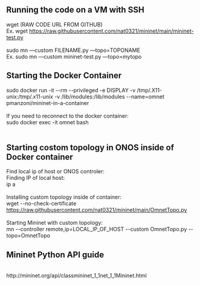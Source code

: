 ## Running the code on a VM with SSH
wget (RAW CODE URL FROM GITHUB) <br />
Ex. wget https://raw.githubusercontent.com/nat0321/mininet/main/mininet-test.py <br />
<br />
sudo mn —custom FILENAME.py —topo=TOPONAME <br />
Ex. sudo mn —custom mininet-test.py —topo=mytopo <br />

## Starting the Docker Container
sudo docker run -it --rm --privileged -e DISPLAY -v /tmp/.X11-unix:/tmp/.x11-unix -v /lib/modules:/lib/modules --name=omnet pmanzoni/mininet-in-a-container
<br /><br />
If you need to reconnect to the docker container:
<br />
sudo docker exec -it omnet bash
<br /><br />

## Starting costom topology in ONOS inside of Docker container
Find local ip of host or ONOS controler:
<br />
Finding IP of local host:
<br />
ip a
<br /><br />
Installing custom topology inside of container:
<br />
wget --no-check-certificate https://raw.githubusercontent.com/nat0321/mininet/main/OmnetTopo.py
<br /><br />
Starting Mininet with custom topology:
<br />
mn --controller remote,ip=LOCAL_IP_OF_HOST --custom OmnetTopo.py --topo=OmnetTopo
## Mininet Python API guide
<br />
http://mininet.org/api/classmininet_1_1net_1_1Mininet.html
